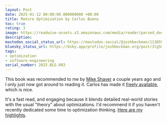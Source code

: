 ```yaml
---
layout: Post
date: 2025-01-12 00:00:00.000000000 +00:00
title: Mature Optimization by Carlos Bueno
toc: true
rating: 3
image: https://readwise-assets.s3.amazonaws.com/media/reader/parsed_document_assets/30288561/cover-image-cover-image_VChJuiA.jpg
description:
mastodon_social_status_url: https://mastodon.social/@joshbeckman/113859051257481945
bluesky_status_url: https://bsky.app/profile/joshbeckman.org/post/3lg5mi4hdxo2i
tags:
- optimization
- software-engineering
serial_number: 2025.BLG.003
---
```

This book was recommended to me by [Mike Shaver](https://github.com/shaver) a couple years ago and I only just now got around to reading  it. Carlos has made it [freely available](https://carlos.bueno.org/optimization/), which is nice.

It's a fast read, and engaging because it blends detailed real-world stories with the usual "theory" about optimizations. I'd recommend it if you haven't recently dedicated some time to optimization thinking. [Here are my highlights](https://www.joshbeckman.org/sources/#47665610).
